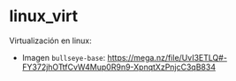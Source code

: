 # linux_virt
Virtualización en linux:

- Imagen `bullseye-base`: https://mega.nz/file/UvI3ETLQ#-FY372jhOTtfCvW4Mup0R9n9-XpnqtXzPnjcC3qB834 
